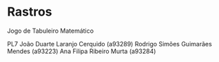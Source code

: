 # Rastros
Jogo de Tabuleiro Matemático

PL7
João Duarte Laranjo Cerquido (a93289)
Rodrigo Simões Guimarães Mendes (a93223)
Ana Filipa Ribeiro Murta (a93284)
